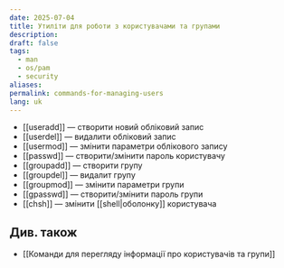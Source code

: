 ```yaml
---
date: 2025-07-04
title: Утиліти для роботи з користувачами та групами
description: 
draft: false
tags:
  - man
  - os/pam
  - security
aliases: 
permalink: commands-for-managing-users
lang: uk
---
```


- [[useradd]] — створити новий обліковий запис
- [[userdel]] — видалити обліковий запис
- [[usermod]] — змінити параметри облікового запису
- [[passwd]] — створити/змінити пароль користувачу
- [[groupadd]] — створити групу
- [[groupdel]] — видалит групу
- [[groupmod]] — змінити параметри групи
- [[gpasswd]] — створити/змінити пароль групи
- [[chsh]] — змінити [[shell|оболонку]] користувача

## Див. також

- [[Команди для перегляду інформації про користувачів та групи]]